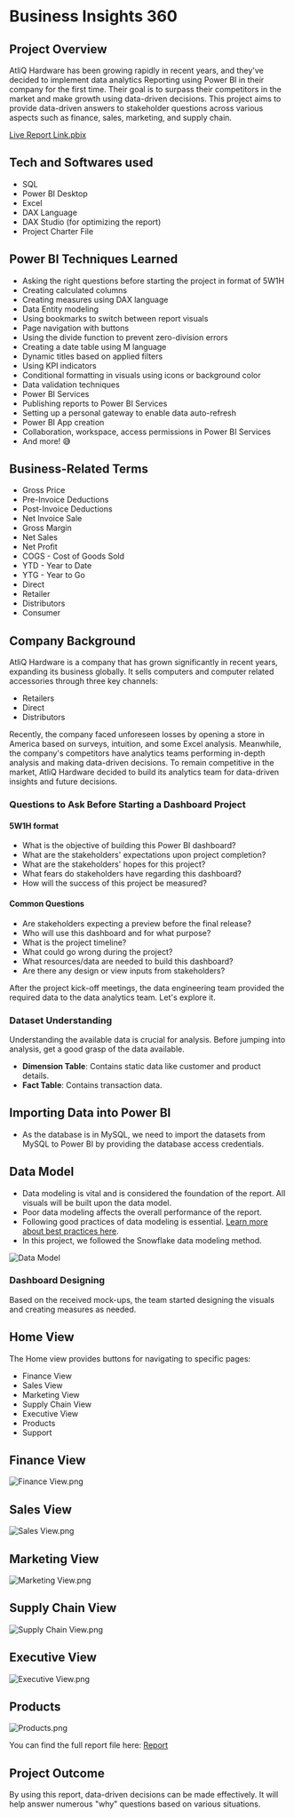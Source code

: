 # Business Insights 360

## Project Overview

AtliQ Hardware has been growing rapidly in recent years, and they've decided to implement data analytics Reporting using Power BI in their company for the first time. Their goal is to surpass their competitors in the market and make growth using data-driven decisions. This project aims to provide data-driven answers to stakeholder questions across various aspects such as finance, sales, marketing, and supply chain.

[Live Report Link.pbix](https://app.powerbi.com/view?r=eyJrIjoiYWIwN2VkNGMtYjVmMC00MjczLWI4ODQtNjE2OTlkMjVmMmI0IiwidCI6ImM2ZTU0OWIzLTVmNDUtNDAzMi1hYWU5LWQ0MjQ0ZGM1YjJjNCJ9)

## Tech and Softwares used

- SQL
- Power BI Desktop
- Excel
- DAX Language
- DAX Studio (for optimizing the report)
- Project Charter File

## Power BI Techniques Learned

- Asking the right questions before starting the project in format of 5W1H
- Creating calculated columns
- Creating measures using DAX language
- Data Entity modeling
- Using bookmarks to switch between report visuals
- Page navigation with buttons
- Using the divide function to prevent zero-division errors
- Creating a date table using M language
- Dynamic titles based on applied filters
- Using KPI indicators
- Conditional formatting in visuals using icons or background color
- Data validation techniques
- Power BI Services
- Publishing reports to Power BI Services
- Setting up a personal gateway to enable data auto-refresh
- Power BI App creation
- Collaboration, workspace, access permissions in Power BI Services
- And more! 😅

## Business-Related Terms

- Gross Price
- Pre-Invoice Deductions
- Post-Invoice Deductions
- Net Invoice Sale
- Gross Margin
- Net Sales
- Net Profit
- COGS - Cost of Goods Sold
- YTD - Year to Date
- YTG - Year to Go
- Direct
- Retailer
- Distributors
- Consumer

## Company Background

AtliQ Hardware is a company that has grown significantly in recent years, expanding its business globally. It sells computers and computer related accessories through three key channels:

- Retailers
- Direct
- Distributors

Recently, the company faced unforeseen losses by opening a store in America based on surveys, intuition, and some Excel analysis. Meanwhile, the company's competitors have analytics teams performing in-depth analysis and making data-driven decisions. To remain competitive in the market, AtliQ Hardware decided to build its analytics team for data-driven insights and future decisions.

### Questions to Ask Before Starting a Dashboard Project
 #### 5W1H format
- What is the objective of building this Power BI dashboard?
- What are the stakeholders' expectations upon project completion?
- What are the stakeholders' hopes for this project?
- What fears do stakeholders have regarding this dashboard?
- How will the success of this project be measured?
#### Common Questions
- Are stakeholders expecting a preview before the final release?
- Who will use this dashboard and for what purpose?
- What is the project timeline?
- What could go wrong during the project?
- What resources/data are needed to build this dashboard?
- Are there any design or view inputs from stakeholders?

After the project kick-off meetings, the data engineering team provided the required data to the data analytics team. Let's explore it.

### Dataset Understanding

Understanding the available data is crucial for analysis. Before jumping into analysis, get a good grasp of the data available.

- **Dimension Table**: Contains static data like customer and product details.
- **Fact Table**: Contains transaction data.

## Importing Data into Power BI

- As the database is in MySQL, we need to import the datasets from MySQL to Power BI by providing the database access credentials.

## Data Model

- Data modeling is vital and is considered the foundation of the report. All visuals will be built upon the data model.
- Poor data modeling affects the overall performance of the report.
- Following good practices of data modeling is essential. [Learn more about best practices here](https://addendanalytics.com/blog/data-modelling-best-practices/).
- In this project, we followed the Snowflake data modeling method.

![Data Model](https:.png)

### Dashboard Designing

Based on the received mock-ups, the team started designing the visuals and creating measures as needed.

## Home View

The Home view provides buttons for navigating to specific pages:

- Finance View
- Sales View
- Marketing View
- Supply Chain View
- Executive View
- Products
- Support


## Finance View

![Finance View.png](https://github.com/Subhojit45/AtliQ-Business-Insight-360/blob/main/Report%20%20Snippets/Finance%20View.png)

## Sales View

![Sales View.png](https://github.com/Subhojit45/AtliQ-Business-Insight-360/blob/main/Report%20%20Snippets/Sales%20View.png)

## Marketing View

![Marketing View.png](https://github.com/Subhojit45/AtliQ-Business-Insight-360/blob/main/Report%20%20Snippets/Marketing%20View.png)

## Supply Chain View

![Supply Chain View.png](https://github.com/Subhojit45/AtliQ-Business-Insight-360/blob/main/Report%20%20Snippets/Supply%20Chain%20View.png)

## Executive View

![Executive View.png](https://github.com/Subhojit45/AtliQ-Business-Insight-360/blob/main/Report%20%20Snippets/Executive%20View.png)

## Products

![Products.png](https://github.com/Subhojit45/AtliQ-Business-Insight-360/blob/main/Report%20%20Snippets/Products.png)

You can find the full report file here: [Report](https://app.powerbi.com/view?r=eyJrIjoiYWIwN2VkNGMtYjVmMC00MjczLWI4ODQtNjE2OTlkMjVmMmI0IiwidCI6ImM2ZTU0OWIzLTVmNDUtNDAzMi1hYWU5LWQ0MjQ0ZGM1YjJjNCJ9)

## Project Outcome

By using this report, data-driven decisions can be made effectively. It will help answer numerous "why" questions based on various situations.
